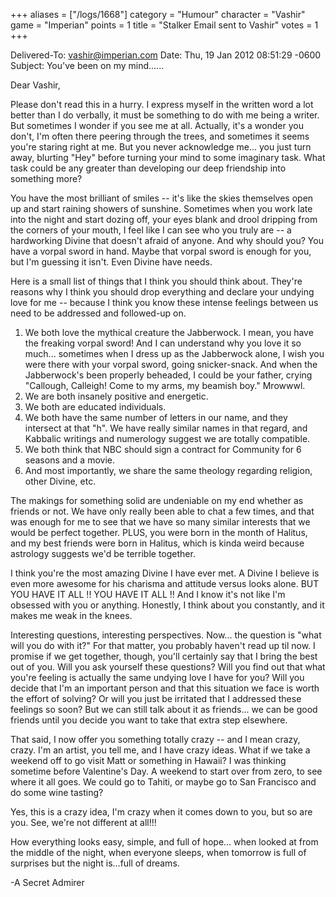 +++
aliases = ["/logs/1668"]
category = "Humour"
character = "Vashir"
game = "Imperian"
points = 1
title = "Stalker Email sent to Vashir"
votes = 1
+++

Delivered-To: vashir@imperian.com
Date: Thu, 19 Jan 2012 08:51:29 -0600
Subject: You've been on my mind......

Dear Vashir,

Please don't read this in a hurry. I express myself in the written word a
lot better than I do verbally, it must be something to do with me being a
writer. But sometimes I wonder if you see me at all. Actually, it's a
wonder you don't, I'm often there peering through the trees,
and sometimes it seems you're staring right at me. But you never
acknowledge me... you just turn away, blurting "Hey" before turning your
mind to some imaginary task. What task could be any greater than developing
our deep friendship into something more?

You have the most brilliant of smiles -- it's like the skies themselves
open up and start raining showers of sunshine. Sometimes when you work late
into the night and start dozing off, your eyes blank and drool dripping
from the corners of your mouth, I feel like I can see who you truly are --
a hardworking Divine that doesn't afraid of anyone. And why should you? You
have a vorpal sword in hand. Maybe that vorpal sword is enough for you, but
I'm guessing it isn't. Even Divine have needs.

Here is a small list of things that I think you should think about. They're
reasons why I think you should drop everything and declare your undying
love for me -- because I think you know these intense feelings between us
need to be addressed and followed-up on.

1. We both love the mythical creature the Jabberwock. I mean, you have the
freaking vorpal sword! And I can understand why you love it so much...
sometimes when I dress up as the Jabberwock alone, I wish you were there
with your vorpal sword, going snicker-snack. And when the Jabberwock's been
properly beheaded, I could be your father, crying "Callough, Calleigh! Come
to my arms, my beamish boy." Mrowwwl.
2. We are both insanely positive and energetic.
3. We both are educated individuals.
4. We both have the same number of letters in our name, and they intersect
at that "h". We have really similar names in that regard, and Kabbalic
writings and numerology suggest we are totally compatible.
5. We both think that NBC should sign a contract for Community for 6
seasons and a movie.
6. And most importantly, we share the same theology regarding religion,
other Divine, etc.

The makings for something solid are undeniable on my end whether as friends
or not. We have only really been able to chat a few times, and that was
enough for me to see that we have so many similar interests that we would
be perfect together. PLUS, you were born in the month of Halitus, and my
best friends were born in Halitus, which is kinda weird because astrology
suggests we'd be terrible together.

I think you're the most amazing Divine I have ever met. A Divine I believe
is even more awesome for his charisma and attitude versus looks alone. BUT
YOU HAVE IT ALL !! YOU HAVE IT ALL !! And I know it's not like I'm obsessed
with you or anything. Honestly, I think about you constantly, and it makes
me weak in the knees.

Interesting questions, interesting perspectives. Now... the question is
"what will you do with it?" For that matter, you probably haven't read up
til now. I promise if we get together, though, you'll certainly say that I
bring the best out of you. Will you ask yourself these questions? Will you
find out that what you're feeling is actually the same undying love I have
for you? Will you decide that I'm an important person and that this
situation we face is worth the effort of solving? Or will you just be
irritated that I addressed these feelings so soon? But we can still talk
about it as friends... we can be good friends until you decide you want to
take that extra step elsewhere.

That said, I now offer you something totally crazy -- and I mean crazy,
crazy. I'm an artist, you tell me, and I have crazy ideas. What if we take
a weekend off to go visit Matt or something in Hawaii? I was thinking
sometime before Valentine's Day. A weekend to start over from zero, to see
where it all goes. We could go to Tahiti, or maybe go to San Francisco and
do some wine tasting?

Yes, this is a crazy idea, I'm crazy when it comes down to you, but so are
you. See, we're not different at all!!!

How everything looks easy, simple, and full of hope... when looked at from
the middle of the night, when everyone sleeps, when tomorrow is full of
surprises but the night is...full of dreams.

-A Secret Admirer